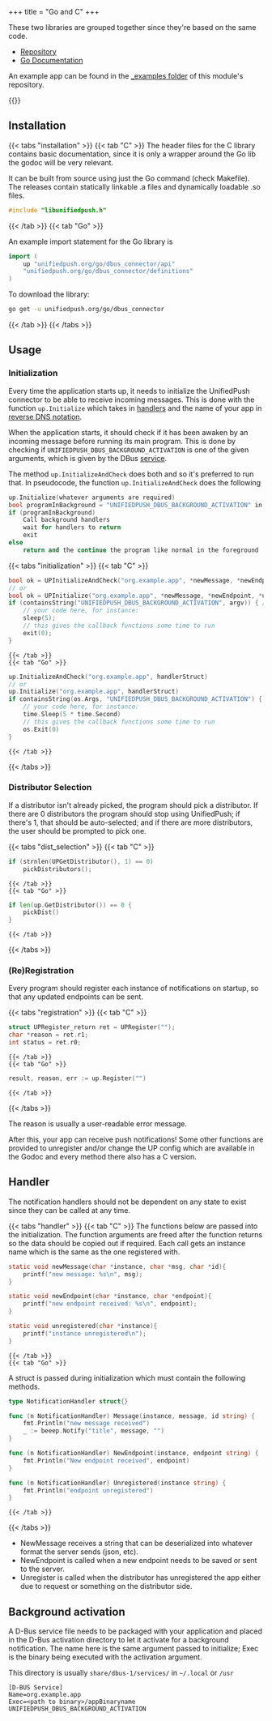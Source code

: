 +++
title = "Go and C"
+++

These two libraries are grouped together since they're based on the same code.

- [Repository](github.com/UnifiedPush/go_dbus_connector)
- [Go Documentation](//pkg.go.dev/unifiedpush.org/go/dbus_connector)

An example app can be found in the [\_examples folder](//github.com/UnifiedPush/go_dbus_connector/tree/main/_examples) of this module's repository.

{{<toc>}}

## Installation

{{< tabs "installation" >}}
{{< tab "C" >}}
The header files for the C library contains basic documentation, since it is only a wrapper around the Go lib the godoc will be very relevant.

It can be built from source using just the Go command (check Makefile). The releases contain statically linkable .a files and dynamically loadable .so files.

```c
#include "libunifiedpush.h"
```

{{< /tab >}}
{{< tab "Go" >}}

An example import statement for the Go library is

```go
import (
    up "unifiedpush.org/go/dbus_connector/api"
    "unifiedpush.org/go/dbus_connector/definitions"
)
```

To download the library:

```bash
go get -u unifiedpush.org/go/dbus_connector
```

{{< /tab >}}
{{< /tabs >}}

## Usage

### Initialization

Every time the application starts up, it needs to initialize the UnifiedPush connector to be able to receive incoming messages. This is done with the function `up.Initialize` which takes in [handlers](#handler) and the name of your app in [reverse DNS notation](https://en.wikipedia.org/wiki/Reverse_domain_name_notation).

When the application starts, it should check if it has been awaken by an incoming message before running its main program. This is done by checking if `UNIFIEDPUSH_DBUS_BACKGROUND_ACTIVATION` is one of the given arguments, which is given by the DBus [service](#background-activation).

The method `up.InitializeAndCheck` does both and so it's preferred to run that.
In pseudocode, the function `up.InitializeAndCheck` does the following

```cpp
up.Initialize(whatever arguments are required)
bool programInBackground = "UNIFIEDPUSH_DBUS_BACKGROUND_ACTIVATION" in os.args
if (programInBackground) 
    Call background handlers
    wait for handlers to return
    exit
else
    return and the continue the program like normal in the foreground
```

{{< tabs "initialization" >}}
    {{< tab "C" >}}

```c
bool ok = UPInitializeAndCheck("org.example.app", *newMessage, *newEndpoint, *unregistered);
// or
bool ok = UPInitialize("org.example.app", *newMessage, *newEndpoint, *unregistered);
if (containsString("UNIFIEDPUSH_DBUS_BACKGROUND_ACTIVATION", argv)) { // containsString needs to be defined
    // your code here, for instance:
    sleep(5);
    // this gives the callback functions some time to run
    exit(0);
}
```

    {{< /tab >}}
    {{< tab "Go" >}} 

```go
up.InitializeAndCheck("org.example.app", handlerStruct)
// or
up.Initialize("org.example.app", handlerStruct)
if containsString(os.Args, "UNIFIEDPUSH_DBUS_BACKGROUND_ACTIVATION") { // containsString needs to be defined
    // your code here, for instance:
    time.Sleep(5 * time.Second) 
    // this gives the callback functions some time to run
    os.Exit(0)
}
```

    {{< /tab >}}
{{< /tabs >}}

### Distributor Selection

If a distributor isn't already picked, the program should pick a distributor. If there are 0 distributors the program should stop using UnifiedPush; if there's 1, that should be auto-selected; and if there are more distributors, the user should be prompted to pick one.

{{< tabs "dist_selection" >}}
    {{< tab "C" >}}

```c
if (strnlen(UPGetDistributor(), 1) == 0)
    pickDistributors();
```

    {{< /tab >}}
    {{< tab "Go" >}} 

```go
if len(up.GetDistributor()) == 0 {
    pickDist()
}
```

    {{< /tab >}}
{{< /tabs >}}

### (Re)Registration

Every program should register each instance of notifications on startup, so that any updated endpoints can be sent.

{{< tabs "registration" >}}
    {{< tab "C" >}}

```c
struct UPRegister_return ret = UPRegister("");
char *reason = ret.r1;
int status = ret.r0;
```

    {{< /tab >}}
    {{< tab "Go" >}} 

```go
result, reason, err := up.Register("")
```

    {{< /tab >}}
{{< /tabs >}}

The reason is usually a user-readable error message.

After this, your app can receive push notifications!
    Some other functions are provided to unregister and/or change the UP config which are available in the Godoc and every method there also has a C version.

## Handler

The notification handlers should not be dependent on any state to exist since they can be called at any time.

{{< tabs "handler" >}}
    {{< tab "C" >}}
The functions below are passed into the initialization. The function arguments are freed after the function returns so the data should be copied out if required. Each call gets an instance name which is the same as the one registered with.

```c
static void newMessage(char *instance, char *msg, char *id){
    printf("new message: %s\n", msg);
}

static void newEndpoint(char *instance, char *endpoint){
    printf("new endpoint received: %s\n", endpoint);
}

static void unregistered(char *instance){
    printf("instance unregistered\n");
}
```

    {{< /tab >}}
    {{< tab "Go" >}} 
A struct is passed during initialization which must contain the following methods.

```go
type NotificationHandler struct{}

func (n NotificationHandler) Message(instance, message, id string) {
    fmt.Println("new message received")
    _ := beeep.Notify("title", message, "")
}

func (n NotificationHandler) NewEndpoint(instance, endpoint string) {
    fmt.Println("New endpoint received", endpoint)
}

func (n NotificationHandler) Unregistered(instance string) {
    fmt.Println("endpoint unregistered")
}
```

    {{< /tab >}}
{{< /tabs >}}

- NewMessage receives a string that can be deserialized into whatever format the server sends (json, etc).
- NewEndpoint is called when a new endpoint needs to be saved or sent to the server.
- Unregister is called when the distributor has unregistered the app either due to request or something on the distributor side.

## Background activation

A D-Bus service file needs to be packaged with your application and placed in the D-Bus activation directory to let it activate for a background notification. The name here is the same argument passed to initialize; Exec is the binary being executed with the activation argument.

This directory is usually `share/dbus-1/services/` in `~/.local` or `/usr`

```service
[D-BUS Service]
Name=org.example.app
Exec=<path to binary>/appBinaryname UNIFIEDPUSH_DBUS_BACKGROUND_ACTIVATION
```
